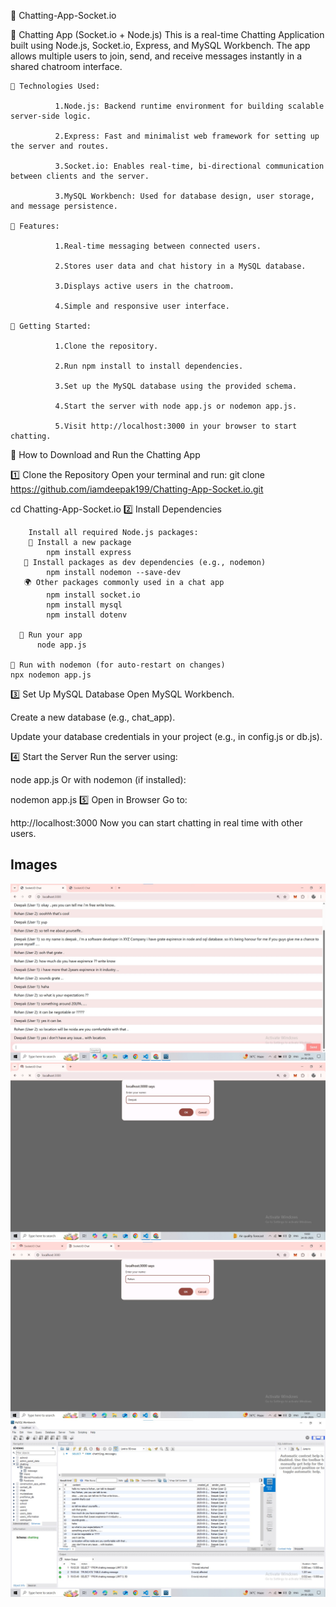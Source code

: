 ﻿💬 Chatting-App-Socket.io


 💬 Chatting App (Socket.io + Node.js)
This is a real-time Chatting Application built using Node.js, Socket.io, Express, and MySQL Workbench. The app allows multiple users to join, send, and receive messages instantly in a shared chatroom interface.

    🔧 Technologies Used:
    
              1.Node.js: Backend runtime environment for building scalable server-side logic.
            
              2.Express: Fast and minimalist web framework for setting up the server and routes.
            
              3.Socket.io: Enables real-time, bi-directional communication between clients and the server.
            
              3.MySQL Workbench: Used for database design, user storage, and message persistence.
    
    📌 Features:
    
              1.Real-time messaging between connected users.
      
              2.Stores user data and chat history in a MySQL database.
      
              3.Displays active users in the chatroom.
      
              4.Simple and responsive user interface.
    
    🚀 Getting Started:
    
              1.Clone the repository.
        
              2.Run npm install to install dependencies.
        
              3.Set up the MySQL database using the provided schema.
        
              4.Start the server with node app.js or nodemon app.js.
        
              5.Visit http://localhost:3000 in your browser to start chatting.
      

    
🚀 How to Download and Run the Chatting App

1️⃣ Clone the Repository
Open your terminal and run:
git clone https://github.com/iamdeepak199/Chatting-App-Socket.io.git

cd Chatting-App-Socket.io
2️⃣ Install Dependencies

        Install all required Node.js packages:
        📁 Install a new package 
            npm install express
       🔄 Install packages as dev dependencies (e.g., nodemon)
            npm install nodemon --save-dev
       🌍 Other packages commonly used in a chat app
            npm install socket.io
            npm install mysql
            npm install dotenv
      
      🚀 Run your app
          node app.js
    
    🔁 Run with nodemon (for auto-restart on changes)
    npx nodemon app.js
    
  3️⃣ Set Up MySQL Database
    Open MySQL Workbench.
    
  Create a new database (e.g., chat_app).
    
  Update your database credentials in your project (e.g., in config.js or db.js).

4️⃣ Start the Server
Run the server using:

node app.js
Or with nodemon (if installed):

nodemon app.js
5️⃣ Open in Browser
Go to:

http://localhost:3000
Now you can start chatting in real time with other users.


## Images
    
![pic0](https://github.com/iamdeepak199/Chatting-App-Socket.io/blob/main/chat.jpg)
![pic1](https://github.com/iamdeepak199/Chatting-App-Socket.io/blob/main/user1.jpg)
![pic0](https://github.com/iamdeepak199/Chatting-App-Socket.io/blob/main/user2.jpg)
![pic1](https://github.com/iamdeepak199/Chatting-App-Socket.io/blob/main/database_chat.jpg)



